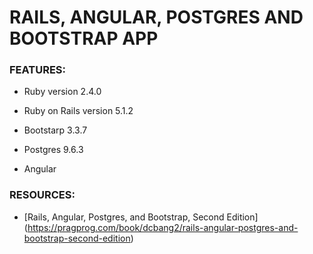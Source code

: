 # RAILS, ANGULAR, POSTGRES AND  BOOTSTRAP APP 

### FEATURES:

* Ruby version 2.4.0

* Ruby on Rails version 5.1.2

* Bootstarp 3.3.7

* Postgres 9.6.3

* Angular 

### RESOURCES:

* [Rails, Angular, Postgres, and Bootstrap, Second Edition] (https://pragprog.com/book/dcbang2/rails-angular-postgres-and-bootstrap-second-edition)

